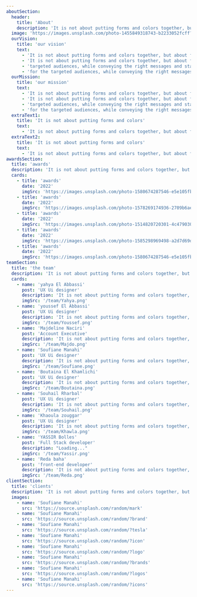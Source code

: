 ```yaml
---
aboutSection:
  header:
    title: 'About'
    description: 'It is not about putting forms and colors together, but about finding the right balance between logic and aesthetics, in order to offer optimal experiences for the targeted audiences, while conveying the right messages and staying true to the brand’s identity.'
  image: 'https://images.unsplash.com/photo-1455849318743-b2233052fcff?ixlib=rb-4.0.3&ixid=M3wxMjA3fDB8MHxwaG90by1wYWdlfHx8fGVufDB8fHx8fA%3D%3D&auto=format&fit=crop&w=2369&q=80'
  ourVision:
    title: 'our vision'
    text:
      - 'It is not about putting forms and colors together, but about finding the right balance between logic and aesthetics, in order to offer optimal experiences for the targeted audiences, while conveying the right messages and staying true to the brand’s identity.'
      - 'It is not about putting forms and colors together, but about finding the right balance between logic and aesthetics, in order to offer optimal experiences for the'
      - 'targeted audiences, while conveying the right messages and staying true to the brand’s identity.It is not about putting forms and colors together, but about finding the right balance between logic and aesthetics, in order to offer optimal experiences'
      - 'for the targeted audiences, while conveying the right messages and staying true to the brand’s identity.'
  ourMission:
    title: 'our mission'
    text:
      - 'It is not about putting forms and colors together, but about finding the right balance between logic and aesthetics, in order to offer optimal experiences for the targeted audiences, while conveying the right messages and staying true to the brand’s identity.'
      - 'It is not about putting forms and colors together, but about finding the right balance between logic and aesthetics, in order to offer optimal experiences for the'
      - 'targeted audiences, while conveying the right messages and staying true to the brand’s identity.It is not about putting forms and colors together, but about finding the right balance between logic and aesthetics, in order to offer optimal experiences'
      - 'for the targeted audiences, while conveying the right messages and staying true to the brand’s identity.'
  extraText1:
    title: 'It is not about putting forms and colors'
    text:
      - 'It is not about putting forms and colors together, but about finding the right balance between logic and aesthetics, in order to offer optimal experiences for the targeted audiences, while conveying the right messages and staying'
  extraText2:
    title: 'It is not about putting forms and colors'
    text:
      - 'It is not about putting forms and colors together, but about finding the right balance between logic and aesthetics, in order to offer optimal experiences for the targeted audiences, while conveying the right messages and staying'
awardsSection:
  title: 'awards'
  description: 'It is not about putting forms and colors together, but about finding the right balance between logic and aesthetics, in order to offer optimal experiences for the targeted audiences, while conveying the right messages and staying'
  cards:
    - title: 'awards'
      date: '2022'
      imgSrc: 'https://images.unsplash.com/photo-1580674287546-e5e105fb2541?ixlib=rb-4.0.3&ixid=MnwxMjA3fDB8MHxwaG90by1wYWdlfHx8fGVufDB8fHx8&auto=format&fit=crop&w=2370&q=80'
    - title: 'awards'
      date: '2022'
      imgSrc: 'https://images.unsplash.com/photo-1578269174936-2709b6aeb913?ixlib=rb-4.0.3&ixid=M3wxMjA3fDB8MHxwaG90by1wYWdlfHx8fGVufDB8fHx8fA%3D%3D&auto=format&fit=crop&w=2371&q=80'
    - title: 'awards'
      date: '2022'
      imgSrc: 'https://images.unsplash.com/photo-1514820720301-4c4790309f46?ixlib=rb-4.0.3&ixid=M3wxMjA3fDB8MHxwaG90by1wYWdlfHx8fGVufDB8fHx8fA%3D%3D&auto=format&fit=crop&w=3432&q=80'
    - title: 'awards'
      date: '2022'
      imgSrc: 'https://images.unsplash.com/photo-1585298969498-a2d7d69dff4e?ixlib=rb-4.0.3&ixid=M3wxMjA3fDB8MHxwaG90by1wYWdlfHx8fGVufDB8fHx8fA%3D%3D&auto=format&fit=crop&w=1335&q=80'
    - title: 'awards'
      date: '2022'
      imgSrc: 'https://images.unsplash.com/photo-1580674287546-e5e105fb2541?ixlib=rb-4.0.3&ixid=MnwxMjA3fDB8MHxwaG90by1wYWdlfHx8fGVufDB8fHx8&auto=format&fit=crop&w=2370&q=80'
teamSection:
  title: 'the team'
  description: 'It is not about putting forms and colors together, but about finding the right balance between logic and aesthetics, in order to offer optimal experiences for the targeted audiences, while conveying the right messages and staying'
  cards:
    - name: 'yahya El Abbassi'
      post: 'UX Ui designer'
      description: 'It is not about putting forms and colors together, but about finding the right balance between logic and aesthetics, in order to offer It is not about'
      imgSrc: '/team/Yahya.png'
    - name: 'youssef El Abbassi'
      post: 'UX Ui designer'
      description: 'It is not about putting forms and colors together, but about finding the right balance between logic and aesthetics, in order to offer It is not about'
      imgSrc: '/team/Youssef.png'
    - name: 'Majdeline Naciri'
      post: 'Account Executive'
      description: 'It is not about putting forms and colors together, but about finding the right balance between logic and aesthetics, in order to offer It is not about'
      imgSrc: '/team/Majdo.png'
    - name: 'Soufiane Manahi'
      post: 'UX Ui designer'
      description: 'It is not about putting forms and colors together, but about finding the right balance between logic and aesthetics, in order to offer It is not about'
      imgSrc: '/team/Soufiane.png'
    - name: 'Boutaina El Khamlichi'
      post: 'UX Ui designer'
      description: 'It is not about putting forms and colors together, but about finding the right balance between logic and aesthetics, in order to offer It is not about'
      imgSrc: '/team/Boutaina.png'
    - name: 'Souhail Rharbal'
      post: 'UX Ui designer'
      description: 'It is not about putting forms and colors together, but about finding the right balance between logic and aesthetics, in order to offer It is not about'
      imgSrc: '/team/Souhail.png'
    - name: 'Khaoula zouggar'
      post: 'UX Ui designer'
      description: 'It is not about putting forms and colors together, but about finding the right balance between logic and aesthetics, in order to offer It is not about'
      imgSrc: '/team/Khawla.png'
    - name: 'YASSIR Bolles'
      post: 'Full Stack developer'
      description: "Loading..."
      imgSrc: '/team/Yassir.png'
    - name: 'Reda baha'
      post: 'front-end developer'
      description: 'It is not about putting forms and colors together, but about finding the right balance between logic and aesthetics, in order to offer It is not about'
      imgSrc: '/team/Reda.png'
clientSection:
  title: 'clients'
  description: 'It is not about putting forms and colors together, but about finding the right balance between logic and aesthetics, in order to offer optimal experiences for the targeted audiences, while conveying the right messages and staying true to the brand’s identity.'
  images:
    - name: 'Soufiane Manahi'
      src: 'https://source.unsplash.com/random/mark'
    - name: 'Soufiane Manahi'
      src: 'https://source.unsplash.com/random/?brand'
    - name: 'Soufiane Manahi'
      src: 'https://source.unsplash.com/random/?tesla'
    - name: 'Soufiane Manahi'
      src: 'https://source.unsplash.com/random/?icon'
    - name: 'Soufiane Manahi'
      src: 'https://source.unsplash.com/random/?logo'
    - name: 'Soufiane Manahi'
      src: 'https://source.unsplash.com/random/?brands'
    - name: 'Soufiane Manahi'
      src: 'https://source.unsplash.com/random/?logos'
    - name: 'Soufiane Manahi'
      src: 'https://source.unsplash.com/random/?icons'
---
```

